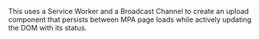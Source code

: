 This uses a Service Worker and a Broadcast Channel to create an upload component that persists between MPA page loads while actively updating the DOM with its status.
